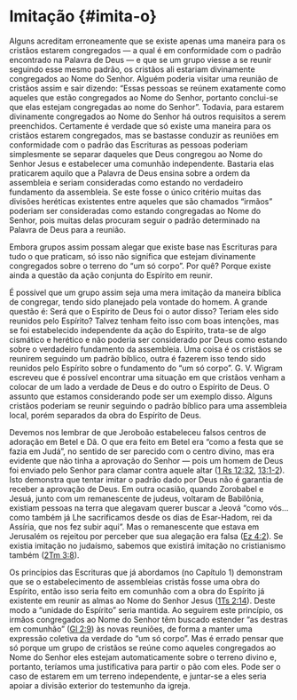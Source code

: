 # Imitação {#imita-o}

Alguns acreditam erroneamente que se existe apenas uma maneira para os cristãos estarem congregados — a qual é em conformidade com o padrão encontrado na Palavra de Deus — e que se um grupo viesse a se reunir seguindo esse mesmo padrão, os cristãos ali estariam divinamente congregados ao Nome do Senhor. Alguém poderia visitar uma reunião de cristãos assim e sair dizendo: “Essas pessoas se reúnem exatamente como aqueles que estão congregados ao Nome do Senhor, portanto conclui-se que elas estejam congregadas ao nome do Senhor”. Todavia, para estarem divinamente congregados ao Nome do Senhor há outros requisitos a serem preenchidos. Certamente é verdade que só existe uma maneira para os cristãos estarem congregados, mas se bastasse conduzir as reuniões em conformidade com o padrão das Escrituras as pessoas poderiam simplesmente se separar daqueles que Deus congregou ao Nome do Senhor Jesus e estabelecer uma comunhão independente. Bastaria elas praticarem aquilo que a Palavra de Deus ensina sobre a ordem da assembleia e seriam consideradas como estando no verdadeiro fundamento da assembleia. Se este fosse o único critério muitas das divisões heréticas existentes entre aqueles que são chamados “irmãos” poderiam ser consideradas como estando congregadas ao Nome do Senhor, pois muitas delas procuram seguir o padrão determinado na Palavra de Deus para a reunião.

Embora grupos assim possam alegar que existe base nas Escrituras para tudo o que praticam, só isso não significa que estejam divinamente congregados sobre o terreno do “um só corpo”. Por quê? Porque existe ainda a questão da ação conjunta do Espírito em reunir.

É possível que um grupo assim seja uma mera imitação da maneira bíblica de congregar, tendo sido planejado pela vontade do homem. A grande questão é: Será que o Espírito de Deus foi o autor disso? Teriam eles sido reunidos pelo Espírito? Talvez tenham feito isso com boas intenções, mas se foi estabelecido independente da ação do Espírito, trata-se de algo cismático e herético e não poderia ser considerado por Deus como estando sobre o verdadeiro fundamento da assembleia. Uma coisa é os cristãos se reunirem seguindo um padrão bíblico, outra é fazerem isso tendo sido reunidos pelo Espírito sobre o fundamento do “um só corpo”. G. V. Wigram escreveu que é possível encontrar uma situação em que cristãos venham a colocar de um lado a verdade de Deus e do outro o Espírito de Deus. O assunto que estamos considerando pode ser um exemplo disso. Alguns cristãos poderiam se reunir seguindo o padrão bíblico para uma assembleia local, porém separados da obra do Espírito de Deus.

Devemos nos lembrar de que Jeroboão estabeleceu falsos centros de adoração em Betel e Dã. O que era feito em Betel era “como a festa que se fazia em Judá”, no sentido de ser parecido com o centro divino, mas era evidente que não tinha a aprovação do Senhor — pois um homem de Deus foi enviado pelo Senhor para clamar contra aquele altar ([1 Rs 12:32](http://bibliaonline.com.br/acf/1rs/12/32), [13:1-2](http://bibliaonline.com.br/acf/1rs/13/1-2)). Isto demonstra que tentar imitar o padrão dado por Deus não é garantia de receber a aprovação de Deus. Em outra ocasião, quando Zorobabel e Jesuá, junto com um remanescente de judeus, voltaram de Babilônia, existiam pessoas na terra que alegavam querer buscar a Jeová “como vós... como também já Lhe sacrificamos desde os dias de Esar-Hadom, rei da Assíria, que nos fez subir aqui”. Mas o remanescente que estava em Jerusalém os rejeitou por perceber que sua alegação era falsa ([Ez 4:2](http://bibliaonline.com.br/acf/ez/4/2)). Se existia imitação no judaísmo, sabemos que existirá imitação no cristianismo também ([2Tm 3:8](http://bibliaonline.com.br/acf/2tm/3/8)).

Os princípios das Escrituras que já abordamos (no Capítulo 1) demonstram que se o estabelecimento de assembleias cristãs fosse uma obra do Espírito, então isso seria feito em comunhão com a obra do Espírito já existente em reunir as almas ao Nome do Senhor Jesus ([1Ts 2:14](http://bibliaonline.com.br/acf/1ts/2/14)). Deste modo a “unidade do Espírito” seria mantida. Ao seguirem este princípio, os irmãos congregados ao Nome do Senhor têm buscado estender “as destras em comunhão” ([Gl 2:9](http://bibliaonline.com.br/acf/gl/2/9)) às novas reuniões, de forma a manter uma expressão coletiva da verdade do “um só corpo”. Mas é errado pensar que só porque um grupo de cristãos se reúne como aqueles congregados ao Nome do Senhor eles estejam automaticamente sobre o terreno divino e, portanto, teríamos uma justificativa para partir o pão com eles. Pode ser o caso de estarem em um terreno independente, e juntar-se a eles seria apoiar a divisão exterior do testemunho da igreja.